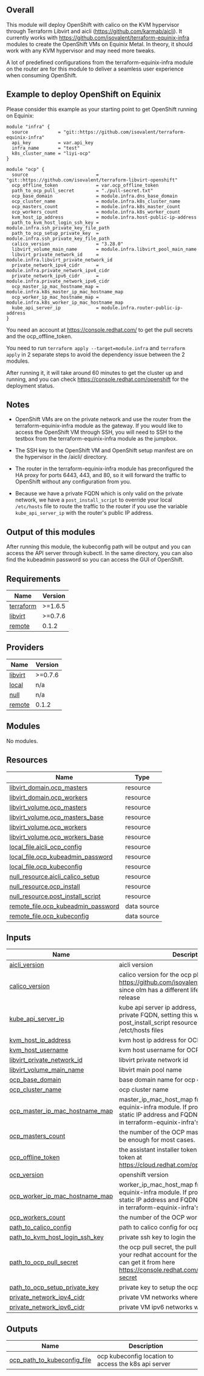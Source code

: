 ## Overall

This module will deploy OpenShift with calico on the KVM hypervisor through Terraform Libvirt and aicli (https://github.com/karmab/aicli). It currently works with https://github.com/isovalent/terraform-equinix-infra modules to create the OpenShift VMs on Equinix Metal. In theory, it should work with any KVM hypervisor and may need more tweaks.

A lot of predefined configurations from the terraform-equinix-infra module on the router are for this module to deliver a seamless user experience when consuming OpenShift.

## Example to deploy OpenShift on Equinix

Please consider this example as your starting point to get OpenShift running on Equinix:

```hcl
module "infra" {
  source           = "git::https://github.com/isovalent/terraform-equinix-infra"
  api_key          = var.api_key
  infra_name       = "test"
  k8s_cluster_name = "liyi-ocp"
}

module "ocp" {
  source                         = "git::https://github.com/isovalent/terraform-libvirt-openshift"
  ocp_offline_token              = var.ocp_offline_token
  path_to_ocp_pull_secret        = "./pull-secret.txt"
  ocp_base_domain                = module.infra.dns_base_domain
  ocp_cluster_name               = module.infra.k8s_cluster_name
  ocp_masters_count              = module.infra.k8s_master_count
  ocp_workers_count              = module.infra.k8s_worker_count
  kvm_host_ip_address            = module.infra.host-public-ip-address
  path_to_kvm_host_login_ssh_key = module.infra.ssh_private_key_file_path
  path_to_ocp_setup_private_key  = module.infra.ssh_private_key_file_path
  calico_version                 = "3.28.0"
  libvirt_volume_main_name       = module.infra.libvirt_pool_main_name
  libvirt_private_network_id     = module.infra.libvirt_private_network_id
  private_network_ipv4_cidr      = module.infra.private_network_ipv4_cidr
  private_network_ipv6_cidr      = module.infra.private_network_ipv6_cidr
  ocp_master_ip_mac_hostname_map = module.infra.k8s_master_ip_mac_hostname_map
  ocp_worker_ip_mac_hostname_map = module.infra.k8s_worker_ip_mac_hostname_map
  kube_api_server_ip             = module.infra.router-public-ip-address
}
```

You need an account at https://console.redhat.com/ to get the pull secrets and the ocp_offline_token.

You need to run `terraform apply --target=module.infra` and `terraform apply` in 2 separate steps to avoid the dependency issue between the 2 modules.

After running it, it will take around 60 minutes to get the cluster up and running, and you can check https://console.redhat.com/openshift for the deployment status.

## Notes
* OpenShift VMs are on the private network and use the router from the terraform-equinix-infra module as the gateway. If you would like to access the OpenShift VM through SSH, you will need to SSH to the testbox from the terraform-equinix-infra module as the jumpbox.

* The SSH key to the OpenShift VM and OpenShift setup manifest are on the hypervisor in the /aicli/ directory.
* The router in the terraform-equinix-infra module has preconfigured the HA proxy for ports 6443, 443, and 80, so it will forward the traffic to OpenShift without any configuration from you.
* Because we have a private FQDN which is only valid on the private network, we have a `post_install_script` to override your local `/etc/hosts` file to route the traffic to the router if you use the variable `kube_api_server_ip` with the router's public IP address.


## Output of this modules
After running this module, the kubeconfig path will be output and you can access the API server through kubectl. In the same directory, you can also find the kubeadmin password so you can access the GUI of OpenShift.

<!-- BEGIN_TF_DOCS -->
## Requirements

| Name | Version |
|------|---------|
| <a name="requirement_terraform"></a> [terraform](#requirement\_terraform) | >=1.6.5 |
| <a name="requirement_libvirt"></a> [libvirt](#requirement\_libvirt) | >=0.7.6 |
| <a name="requirement_remote"></a> [remote](#requirement\_remote) | 0.1.2 |

## Providers

| Name | Version |
|------|---------|
| <a name="provider_libvirt"></a> [libvirt](#provider\_libvirt) | >=0.7.6 |
| <a name="provider_local"></a> [local](#provider\_local) | n/a |
| <a name="provider_null"></a> [null](#provider\_null) | n/a |
| <a name="provider_remote"></a> [remote](#provider\_remote) | 0.1.2 |

## Modules

No modules.

## Resources

| Name | Type |
|------|------|
| [libvirt_domain.ocp_masters](https://registry.terraform.io/providers/dmacvicar/libvirt/latest/docs/resources/domain) | resource |
| [libvirt_domain.ocp_workers](https://registry.terraform.io/providers/dmacvicar/libvirt/latest/docs/resources/domain) | resource |
| [libvirt_volume.ocp_masters](https://registry.terraform.io/providers/dmacvicar/libvirt/latest/docs/resources/volume) | resource |
| [libvirt_volume.ocp_masters_base](https://registry.terraform.io/providers/dmacvicar/libvirt/latest/docs/resources/volume) | resource |
| [libvirt_volume.ocp_workers](https://registry.terraform.io/providers/dmacvicar/libvirt/latest/docs/resources/volume) | resource |
| [libvirt_volume.ocp_workers_base](https://registry.terraform.io/providers/dmacvicar/libvirt/latest/docs/resources/volume) | resource |
| [local_file.aicli_ocp_config](https://registry.terraform.io/providers/hashicorp/local/latest/docs/resources/file) | resource |
| [local_file.ocp_kubeadmin_password](https://registry.terraform.io/providers/hashicorp/local/latest/docs/resources/file) | resource |
| [local_file.ocp_kubeconfig](https://registry.terraform.io/providers/hashicorp/local/latest/docs/resources/file) | resource |
| [null_resource.aicli_calico_setup](https://registry.terraform.io/providers/hashicorp/null/latest/docs/resources/resource) | resource |
| [null_resource.ocp_install](https://registry.terraform.io/providers/hashicorp/null/latest/docs/resources/resource) | resource |
| [null_resource.post_install_script](https://registry.terraform.io/providers/hashicorp/null/latest/docs/resources/resource) | resource |
| [remote_file.ocp_kubeadmin_password](https://registry.terraform.io/providers/tenstad/remote/0.1.2/docs/data-sources/file) | data source |
| [remote_file.ocp_kubeconfig](https://registry.terraform.io/providers/tenstad/remote/0.1.2/docs/data-sources/file) | data source |

## Inputs

| Name | Description | Type | Default | Required |
|------|-------------|------|---------|:--------:|
| <a name="input_aicli_version"></a> [aicli\_version](#input\_aicli\_version) | aicli version | `string` | `"99.0.202403282009"` | no |
| <a name="input_calico_version"></a> [calico\_version](#input\_calico\_version) | calico version for the ocp please check https://github.com/isovalent/calico-ee-olm since olm has a different life cycle from helm release | `string` | n/a | yes |
| <a name="input_kube_api_server_ip"></a> [kube\_api\_server\_ip](#input\_kube\_api\_server\_ip) | kube api server ip address, since we use the private FQDN, setting this will run post\_install\_script resource to override the /etct/hosts files | `string` | `""` | no |
| <a name="input_kvm_host_ip_address"></a> [kvm\_host\_ip\_address](#input\_kvm\_host\_ip\_address) | kvm host ip address for OCP VM deployment | `string` | n/a | yes |
| <a name="input_kvm_host_username"></a> [kvm\_host\_username](#input\_kvm\_host\_username) | kvm host username for OCP VM deployment | `string` | `"root"` | no |
| <a name="input_libvirt_private_network_id"></a> [libvirt\_private\_network\_id](#input\_libvirt\_private\_network\_id) | libvirt private network id | `any` | n/a | yes |
| <a name="input_libvirt_volume_main_name"></a> [libvirt\_volume\_main\_name](#input\_libvirt\_volume\_main\_name) | libvirt main pool name | `any` | n/a | yes |
| <a name="input_ocp_base_domain"></a> [ocp\_base\_domain](#input\_ocp\_base\_domain) | base domain name for ocp cluster | `string` | n/a | yes |
| <a name="input_ocp_cluster_name"></a> [ocp\_cluster\_name](#input\_ocp\_cluster\_name) | ocp cluster name | `string` | `"default-ocp-name"` | no |
| <a name="input_ocp_master_ip_mac_hostname_map"></a> [ocp\_master\_ip\_mac\_hostname\_map](#input\_ocp\_master\_ip\_mac\_hostname\_map) | master\_ip\_mac\_host\_map from terraform-equinix-infra module. If provided, it will get the static IP address and FQDN mapping predefined in terraform-equinix-infra's router | `string` | `""` | no |
| <a name="input_ocp_masters_count"></a> [ocp\_masters\_count](#input\_ocp\_masters\_count) | the number of the OCP master VM, 3 or 5 shoud be enough for most cases. | `number` | `3` | no |
| <a name="input_ocp_offline_token"></a> [ocp\_offline\_token](#input\_ocp\_offline\_token) | the assistant installer token gather an offline token at https://cloud.redhat.com/openshift/token | `string` | `""` | no |
| <a name="input_ocp_version"></a> [ocp\_version](#input\_ocp\_version) | openshift version | `string` | `4.14` | no |
| <a name="input_ocp_worker_ip_mac_hostname_map"></a> [ocp\_worker\_ip\_mac\_hostname\_map](#input\_ocp\_worker\_ip\_mac\_hostname\_map) | worker\_ip\_mac\_host\_map from terraform-equinix-infra module. If provided, it will get the static IP address and FQDN mapping predefined in terraform-equinix-infra's router | `string` | `""` | no |
| <a name="input_ocp_workers_count"></a> [ocp\_workers\_count](#input\_ocp\_workers\_count) | the number of the OCP worker VM. | `number` | `2` | no |
| <a name="input_path_to_calico_config"></a> [path\_to\_calico\_config](#input\_path\_to\_calico\_config) | path to calico config for ocp | `string` | n/a | yes |
| <a name="input_path_to_kvm_host_login_ssh_key"></a> [path\_to\_kvm\_host\_login\_ssh\_key](#input\_path\_to\_kvm\_host\_login\_ssh\_key) | private ssh key to login the kvm host | `string` | n/a | yes |
| <a name="input_path_to_ocp_pull_secret"></a> [path\_to\_ocp\_pull\_secret](#input\_path\_to\_ocp\_pull\_secret) | the ocp pull secret, the pull secret should match your redhat account for the offline\_token. you can get it from here https://console.redhat.com/openshift/install/pull-secret | `string` | `""` | no |
| <a name="input_path_to_ocp_setup_private_key"></a> [path\_to\_ocp\_setup\_private\_key](#input\_path\_to\_ocp\_setup\_private\_key) | private key to setup the ocp cluster | `string` | n/a | yes |
| <a name="input_private_network_ipv4_cidr"></a> [private\_network\_ipv4\_cidr](#input\_private\_network\_ipv4\_cidr) | private VM networks where the OCP VM sit | `any` | n/a | yes |
| <a name="input_private_network_ipv6_cidr"></a> [private\_network\_ipv6\_cidr](#input\_private\_network\_ipv6\_cidr) | private VM ipv6 networks where the OCP VM sit | `string` | `""` | no |

## Outputs

| Name | Description |
|------|-------------|
| <a name="output_ocp_path_to_kubeconfig_file"></a> [ocp\_path\_to\_kubeconfig\_file](#output\_ocp\_path\_to\_kubeconfig\_file) | ocp kubeconfig location to access the k8s api server |
<!-- END_TF_DOCS -->